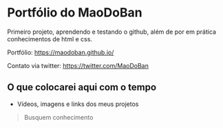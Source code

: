 # Portfólio do MaoDoBan
Primeiro projeto, aprendendo e testando o github, além de por em prática conhecimentos de html e css.

Portfólio: https://maodoban.github.io/

Contato via twitter: https://twitter.com/MaoDoBan


## O que colocarei aqui com o tempo
- Vídeos, imagens e links dos meus projetos


> Busquem conhecimento
